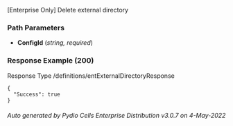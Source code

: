 






 
[Enterprise Only] Delete external directory  


### Path Parameters

 - **ConfigId** (_string, required_) 




### Response Example (200)
Response Type /definitions/entExternalDirectoryResponse

```
{
  "Success": true
}
```




###### Auto generated by Pydio Cells Enterprise Distribution v3.0.7 on 4-May-2022
